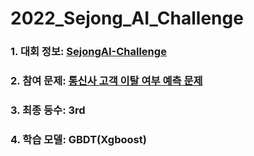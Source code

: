 # 2022_Sejong_AI_Challenge

### 1. 대회 정보: [SejongAI-Challenge](https://github.com/SejongAI-Challenge/2022.AI.Challenge)
### 2. 참여 문제: [통신사 고객 이탈 여부 예측 문제](https://www.kaggle.com/competitions/2022-sju-aichallenge-4-others)
### 3. 최종 등수: 3rd
### 4. 학습 모델: GBDT(Xgboost)

